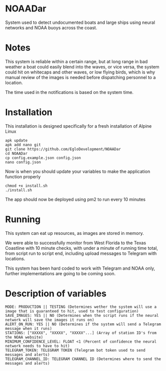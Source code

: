 # NOAADar
System used to detect undocumented boats and large ships using neural networks and NOAA buoys across the coast.


# Notes
This system is reliable within a certain range, but at long range in bad weather a boat could easily blend into the waves, or vice versa, the system could hit on
whitecaps and other waves, or low flying birds, which is why manual review of the images is needed before dispatching personnel to a location.

The time used in the notifications is based on the system time.


# Installation
This installation is designed specifically for a fresh installation of Alpine Linux

```
apk update
apk add nano git
git clone https://github.com/EgloDevelopment/NOAADar
cd NOAADar
cp config.example.json config.json
nano config.json
```

Now is when you should update your variables to make the application function properly

```
chmod +x install.sh
./install.sh
```

The app should now be deployed using pm2 to run every 10 minutes


# Running
This system can eat up resources, as images are stored in memory.

We were able to successfully monitor from West Florida to the Texas Coastline with 10 minute checks, with under a minute of running time total, from script run 
to script end, including upload messages to Telegram with locations.

This system has been hard coded to work with Telegram and NOAA only, further implementations are going to be coming soon.


# Description of variables
```
MODE: PRODUCTION || TESTING (Determines wether the system will use a image that is guaranteed to hit, used to test configuration)
SAVE_IMAGES: YES || NO (Determines when the script runs if the neural network will save the images it runs on)
ALERT_ON_RUN: YES || NO (Determines if the system will send a Telegram message when it runs)
STATIONS: ["XXXXX", "XXXXX", "XXXXX"...] (Array of station ID's from the NOAA website)
MINIMUM_CONFIDENCE_LEVEL: FLOAT <1 (Percent of confidence the neural network needs to have to hit)
TELEGRAM_TOKEN: TELEGRAM TOKEN (Telegram bot token used to send messages and alerts)
TELEGRAM_CHANNEL_ID: TELEGRAM CHANNEL ID (Determines where to send the messages and alerts)
```